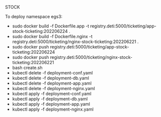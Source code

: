 STOCK

To deploy namespace egs3:
 - sudo docker build -f Dockerfile.app -t registry.deti:5000/ticketing/app-stock-ticketing:202206224 . 
 - sudo docker build -f Dockerfile.nginx -t registry.deti:5000/ticketing/nginx-stock-ticketing:202206221 .
 - sudo docker push registry.deti:5000/ticketing/app-stock-ticketing:202206224
 - sudo docker push registry.deti:5000/ticketing/nginx-stock-ticketing:202206221
 - bash create.sh
 - kubectl delete -f deployment-conf.yaml
 - kubectl delete -f deployment-db.yaml
 - kubectl delete -f deployment-app.yaml 
 - kubectl delete -f deployment-nginx.yaml
 - kubectl apply -f deployment-conf.yaml
 - kubectl apply -f deployment-db.yaml
 - kubectl apply -f deployment-app.yaml 
 - kubectl apply -f deployment-nginx.yaml